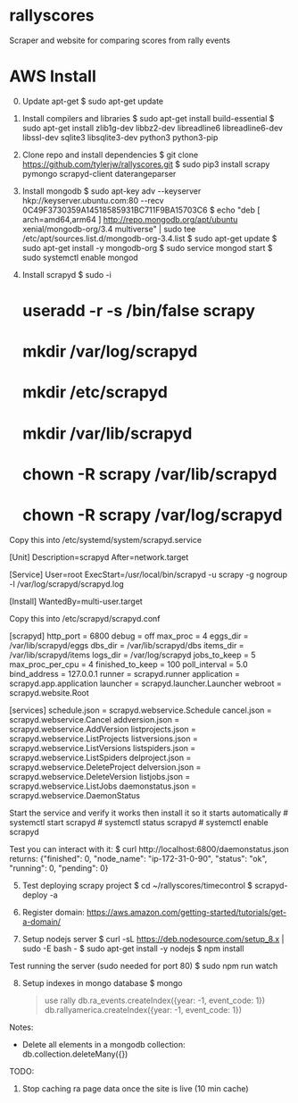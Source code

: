 # rallyscores
Scraper and website for comparing scores from rally events

# AWS Install

0. Update apt-get
    $ sudo apt-get update
1. Install compilers and libraries
    $ sudo apt-get install build-essential
    $ sudo apt-get install zlib1g-dev libbz2-dev libreadline6 libreadline6-dev libssl-dev sqlite3 libsqlite3-dev python3 python3-pip

2. Clone repo and install dependencies
    $ git clone https://github.com/tylerjw/rallyscores.git
    $ sudo pip3 install scrapy pymongo scrapyd-client daterangeparser

3. Install mongodb
    $ sudo apt-key adv --keyserver hkp://keyserver.ubuntu.com:80 --recv 0C49F3730359A14518585931BC711F9BA15703C6
    $ echo "deb [ arch=amd64,arm64 ] http://repo.mongodb.org/apt/ubuntu xenial/mongodb-org/3.4 multiverse" | sudo tee /etc/apt/sources.list.d/mongodb-org-3.4.list
    $ sudo apt-get update
    $ sudo apt-get install -y mongodb-org
    $ sudo service mongod start
    $ sudo systemctl enable mongod

4. Install scrapyd
    $ sudo -i
    # useradd -r -s /bin/false scrapy
    # mkdir /var/log/scrapyd
    # mkdir /etc/scrapyd
    # mkdir /var/lib/scrapyd
    # chown -R scrapy /var/lib/scrapyd
    # chown -R scrapy /var/log/scrapyd

Copy this into /etc/systemd/system/scrapyd.service

[Unit]
Description=scrapyd
After=network.target

[Service]
User=root
ExecStart=/usr/local/bin/scrapyd -u scrapy -g nogroup -l /var/log/scrapyd/scrapyd.log

[Install]
WantedBy=multi-user.target

Copy this into /etc/scrapyd/scrapyd.conf

[scrapyd]
http_port  = 6800
debug      = off
max_proc  = 4
eggs_dir   = /var/lib/scrapyd/eggs
dbs_dir    = /var/lib/scrapyd/dbs
items_dir  = /var/lib/scrapyd/items
logs_dir   = /var/log/scrapyd
jobs_to_keep = 5
max_proc_per_cpu = 4
finished_to_keep = 100
poll_interval = 5.0
bind_address = 127.0.0.1
runner      = scrapyd.runner
application = scrapyd.app.application
launcher    = scrapyd.launcher.Launcher
webroot     = scrapyd.website.Root

[services]
schedule.json     = scrapyd.webservice.Schedule
cancel.json       = scrapyd.webservice.Cancel
addversion.json   = scrapyd.webservice.AddVersion
listprojects.json = scrapyd.webservice.ListProjects
listversions.json = scrapyd.webservice.ListVersions
listspiders.json  = scrapyd.webservice.ListSpiders
delproject.json   = scrapyd.webservice.DeleteProject
delversion.json   = scrapyd.webservice.DeleteVersion
listjobs.json     = scrapyd.webservice.ListJobs
daemonstatus.json = scrapyd.webservice.DaemonStatus

Start the service and verify it works then install it so it starts automatically
    # systemctl start scrapyd
    # systemctl status scrapyd
    # systemctl enable scrapyd

Test you can interact with it:
    $ curl http://localhost:6800/daemonstatus.json
returns:
{"finished": 0, "node_name": "ip-172-31-0-90", "status": "ok", "running": 0, "pending": 0}

5. Test deploying scrapy project
    $ cd ~/rallyscores/timecontrol
    $ scrapyd-deploy -a

6. Register domain:
https://aws.amazon.com/getting-started/tutorials/get-a-domain/

7. Setup nodejs server
    $ curl -sL https://deb.nodesource.com/setup_8.x | sudo -E bash -
    $ sudo apt-get install -y nodejs
    $ npm install

Test running the server (sudo needed for port 80)
    $ sudo npm run watch

8. Setup indexes in mongo database
    $ mongo
    > use rally
    > db.ra_events.createIndex({year: -1, event_code: 1})
    > db.rallyamerica.createIndex({year: -1, event_code: 1})

Notes:
+ Delete all elements in a mongodb collection:
    db.collection.deleteMany({})

TODO:
1. Stop caching ra page data once the site is live (10 min cache)




